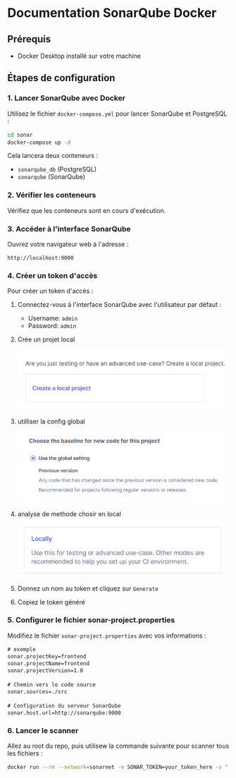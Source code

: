 # Documentation SonarQube Docker

## Prérequis

- Docker Desktop installé sur votre machine

## Étapes de configuration

### 1. Lancer SonarQube avec Docker

Utilisez le fichier `docker-compose.yml` pour lancer SonarQube et PostgreSQL :

```bash
cd sonar
docker-compose up -d
```


Cela lancera deux conteneurs :
- `sonarqube_db` (PostgreSQL)
- `sonarqube` (SonarQube)

### 2. Vérifier les conteneurs

Vérifiez que les conteneurs sont en cours d'exécution.


### 3. Accéder à l'interface SonarQube

Ouvrez votre navigateur web à l'adresse :

```
http://localhost:9000
```


### 4. Créer un token d'accès

Pour créer un token d'accès :

1. Connectez-vous à l'interface SonarQube avec l'utilisateur par défaut :
   - Username: `admin`
   - Password: `admin`

2. Crée un projet local

   ![Alt text](/sonar/local_project.png)

3. utilliser la config global

   ![Alt text](/sonar/setting.png)

4. analyse de methode chosir en local
   ![Alt text](/sonar/method.png)

5. Donnez un nom au token et cliquez sur `Generate`

6. Copiez le token généré

### 5. Configurer le fichier sonar-project.properties

Modifiez le fichier `sonar-project.properties` avec vos informations :

```properties
# exemple
sonar.projectKey=frontend
sonar.projectName=frontend
sonar.projectVersion=1.0

# Chemin vers le code source
sonar.sources=./src

# Configuration du serveur SonarQube
sonar.host.url=http://sonarqube:9000
```

### 6. Lancer le scanner

Allez au root du repo, puis utilisew la commande suivante pour scanner tous les fichiers : 

```bash
docker run --rm --network=sonarnet -e SONAR_TOKEN=your_token_here -v ".:/usr/src" sonarsource/sonar-scanner-cli
```